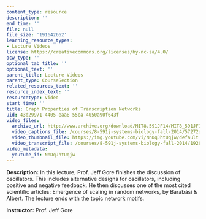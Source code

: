 ```yaml
---
content_type: resource
description: ''
end_time: ''
file: null
file_size: '191642662'
learning_resource_types:
- Lecture Videos
license: https://creativecommons.org/licenses/by-nc-sa/4.0/
ocw_type: ''
optional_tab_title: ''
optional_text: ''
parent_title: Lecture Videos
parent_type: CourseSection
related_resources_text: ''
resource_index_text: ''
resourcetype: Video
start_time: ''
title: Graph Properties of Transcription Networks
uid: 43d29971-4405-eaa8-55ea-4050a90f643f
video_files:
  archive_url: http://www.archive.org/download/MIT8.591JF14/MIT8_591JF14_lec06_300k.mp4
  video_captions_file: /courses/8-591j-systems-biology-fall-2014/57272dde6e665a1c807ac6dfe6560efa_NnDqJhtUqjw.vtt
  video_thumbnail_file: https://img.youtube.com/vi/NnDqJhtUqjw/default.jpg
  video_transcript_file: /courses/8-591j-systems-biology-fall-2014/1926a6872dd1fab60195385f33226be2_NnDqJhtUqjw.pdf
video_metadata:
  youtube_id: NnDqJhtUqjw
---
```


**Description:** In this lecture, Prof. Jeff Gore finishes the discussion of oscillators. This includes alternative designs for oscillators, including positive and negative feedback. He then discusses one of the most cited scientific articles: Emergence of scaling in random networks, by Barabási & Albert. The lecture ends with the topic network motifs.

**Instructor:** Prof. Jeff Gore

